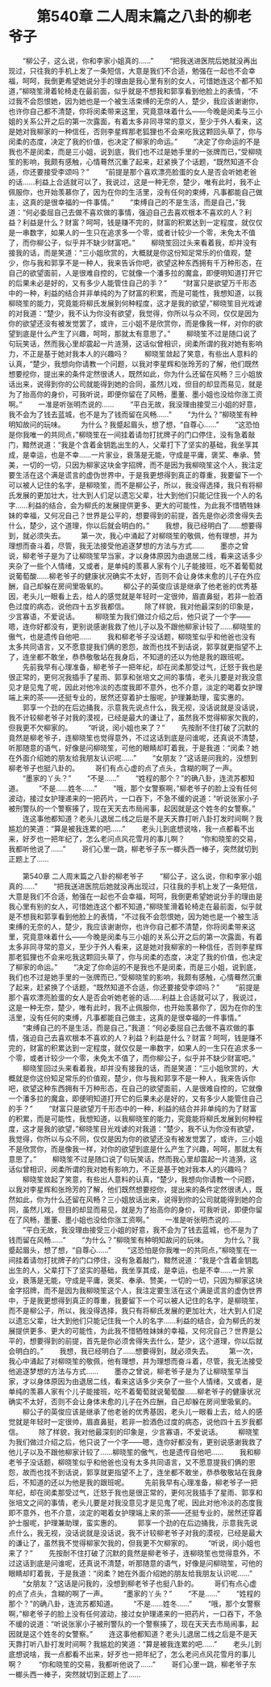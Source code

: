 # 　　第540章 二人周末篇之八卦的柳老爷子
　　“柳公子，这么说，你和李家小姐真的……”
　　“把我送进医院后她就没再出现过，只往我的手机上发了一条短信，大意是我们不合适，勉强在一起也不会幸福，呵呵，我倒更希望她说分手的理由是我心里有别的女人，可惜她连这个都不知道，”柳晓笙滑着轮椅走在最前面，似乎就是不想我和郭享看到他脸上的表情，“不过我不会怨恨她，因为她也是一个被生活束缚的无奈的人，楚少，我应该谢谢你，也许你自己都不清楚，你将闵柔带来这里，究竟意味着什么——今晚是闵柔与三小姐的关系公开之后的第一次露面，有着太多非同寻常的意义，至少于外人看来，这是她对我柳家的一种信任，否则李星辉那老狐狸也不会来吃我这颗回头草了，你与闵柔的态度，决定了我的价值，也决定了柳家的命运。”
　　“决定了你命运的不是我也不是闵柔，而是三小姐，说到底，我们也不过是她手里的一张牌而已，”受柳晓笙的影响，我颇有感触，心情蓦然沉重了起来，赶紧换了个话题，“既然知道不合适，你还要接受李颂吗？”
　　“前提是那个喜欢漂亮脸蛋的女人是否会听她老爸的话……利益上合适就可以了，我说过，这是一种无奈，楚少，唯有此时，我不止佩服你，也开始羡慕你了，因为在你的生活里，没有任何的束缚，凡事都能自己做主，这真的是很幸福的一件事情。”
　　“束缚自己的不是生活，而是自己，”我道：“何必委屈自己去做不喜欢做的事情，强迫自己去喜欢根本不喜欢的人？利益？利益是什么？财富？呵呵，钱是赚不完的，财富的积累达到一定程度，就仅仅是一串数字，如果人的一生只在追求多一个零，或者计较少一个零，未免太不值了，而你柳公子，似乎并不缺少财富吧。”
　　柳晓笙回过头来看着我，却并没有接我的话，而是笑道：“三小姐欣赏的，大概就是你这份知足常乐的价值观，楚少，你与我和郭享不是一种人，我来告诉你吧，欲望这种东西拥有千万种形态，在自己的欲望面前，人是很难自控的，它就像一个潘多拉的魔盒，即便明知道打开它的后果未必是好的，又有多少人能管住自己的手？”
　　“财富只是欲望万千形态中的一种，利益的结合并非单纯的为了财富的积累，而是可能性，我想知道，以我柳晓笙的能力，究竟能将柳氏发展到何种程度，这才是我的欲望，”柳晓笙目光戏谑的对我道：“楚少，我不认为你没有欲望，我觉得，你所以与众不同，仅仅是因为你的欲望还没有被发觉罢了，或许，三小姐不是欣赏你，而是像我一样，对你的欲望到底是什么产生了兴趣，呵呵，那就太有意思了。”
　　柳晓笙不过是随口说了句玩笑话，然而我心里却震起一片涟漪，这话似曾相识，闵柔所谓的我对她有影响力，不正是基于她对我本人的兴趣吗？
　　柳晓笙敛起了笑意，有些出人意料的认真，“楚少，我想向你请教一个问题，以我对李星辉和张玲芳的了解，他们既然想要挖你，提出来的条件定然很诱人，既然如此，你为什么还留在风畅？三小姐放话出来，说得到你的公司就能得到她的合同，虽然儿戏，但目的却显而易见，就是为了抬高你的身价，可我听说，即便你留在了风畅，墨董、墨小姐也没给你涨工资啊。”
　　一准是听张明杰说的……
　　“平白无故，我没理由接受三小姐的好意，我不会为了钱去蓝城，也不是为了钱而留在风畅……”
　　“为什么？”柳晓笙有种明知故问的玩味。
　　为什么？我蹙起眉头，想了想，“自尊心……”
　　“这恐怕是你我唯一的共同点，”柳晓笙在一间挂着请勿打扰牌子的门口停住，没有急着敲门，黯然说道：“我是个含着金钥匙出生的人，父辈打下了坚实的基础，我坐享其成，是幸运，也是不幸……一片家业，衰落是无能，守成是平庸，褒奖、奉承、赞美，一切的一切，只因为柳家这块金字招牌，而不是因为我柳晓笙这个人，我注定要生活在这个满是谎言的虚伪世界中，于是我更想得到真正的尊重，我要留下一个可以被人记住的名字，是柳晓笙，而不是柳公子，所以，我没得选择，我只有将柳氏发展的更加壮大，壮大到人们足以遗忘父辈，壮大到他们只能记住我一个人的名字……利益的结合，会为柳氏的发展提供更多、更大的可能性，为此我不惜牺牲妹妹的幸福，又何况自己？世界是公平的，想要得到的前提，首先是你必须舍得失去什么，楚少，这个道理，你以后就会明白的。”
　　我想，我已经明白了……想要得到，就必须失去。
　　第一次，我心中涌起了对柳晓笙的敬佩，他有理想，并为理想而奋斗着，尽管，我无法接受他追逐梦想的方法与方式……
　　墨亦之曾说，柳老爷子是为了让柳晓笙早当家，才以身体原因为由退居二线，看来这话多少夹杂了一些个人情绪，又或者，是单纯的羡慕人家有个儿子能接班，吃不着葡萄就说葡萄酸……柳老爷子的健康状况确实不太好，否则不会让身体未愈的儿子在外应酬，自己却躲在房间里吸氧的。
　　柳公子的英俊应该是继承了他老爸的优秀基因，老头儿一眼看上去，给人的感觉就是年轻时一定很帅，眉直鼻挺，若非一脸酒色过度的病态，说他四十五岁我都信。
　　除了样貌，我对他最深刻的印象是，少言寡语，不爱说话。
　　柳晓笙为我们做过介绍之后，他只说了一个字——嗯，连你好都没有，更别说感谢我救了他儿子以及不跟他柳家计较了……柳晓笙的傲气，也是遗传自他吧……
　　我和柳老爷子没话题，柳晓笙似乎和他爸也没有太多共同语言，又不愿意提我们俩的恩怨，故而也找不到话说，郭享就更指望不上了，连坐都不敢坐，恭恭敬敬站在我身后，不知道的还以为他是我的跟班呢。
　　先前我早有心理准备，柳老爷子一把年纪，却在闵柔那受过气，迁怒于我也是很正常的，更何况我插手了星雨、郭享和张培文之间的事情，老头儿要是对我没意见才是见鬼了呢，因此对他冷淡的态度我即不意外，也不介意，淡定的喝着女护理端上来的茶——还挺专业的，居然还穿着护士服呢，护理兼助理，蛮实惠的。
　　郭享一个劲的在后边捅我，示意我先说点什么，我无视，没话说就是没话说，我不计较柳老爷子对我的漠视，已经是最大的谦让了，虽然我不觉得柳家欠我的，但我更不欠柳家的。
　　“听说，闵小姐也来了？”
　　先按耐不住打破了沉默的竟然是柳老爷子，连柳晓笙也觉得意外，不过这话到底是问谁呢，还真说不清楚，听那随意的语气，好像是问柳晓笙，可他的眼睛却盯着我，于是我道：“闵柔？她在外面介绍她的朋友给我朋友认识呢……”
　　“女朋友？”这话是问我的，没想到柳老爷子也挺八卦的。
　　哥们有点心虚的点了点头，含糊的啊了一声。
　　“墨家的丫头？”
　　“不是……”
　　“姓程的那个？”的确八卦，连流苏都知道。
　　“不是……姓冬……”
　　“哦，那个女警察啊，”柳老爷子的脸上没有任何波动，接过女护理递来的一把药片，一口吞下，不急不缓的说道：“听说张家小子被刑警队的一个警察揍了，现在天天去市局闹事，起因就是这个姓冬的女警察。”
　　连这事他都知道？老头儿退居二线之后是不是天天靠打听八卦打发时间啊？我尴尬的笑道：“算是被我连累的吧……”
　　老头儿到底想说啥，我一点都看不出来，好歹也一把年纪了，怎么老问点风花雪月的事儿啊？
　　“你和晓笙的交易，我都听他说了……”
　　哥们心里一跳，柳老爷子东一榔头西一棒子，突然就切到正题上了……

　　第540章 二人周末篇之八卦的柳老爷子
　　“柳公子，这么说，你和李家小姐真的……”
　　“把我送进医院后她就没再出现过，只往我的手机上发了一条短信，大意是我们不合适，勉强在一起也不会幸福，呵呵，我倒更希望她说分手的理由是我心里有别的女人，可惜她连这个都不知道，”柳晓笙滑着轮椅走在最前面，似乎就是不想我和郭享看到他脸上的表情，“不过我不会怨恨她，因为她也是一个被生活束缚的无奈的人，楚少，我应该谢谢你，也许你自己都不清楚，你将闵柔带来这里，究竟意味着什么——今晚是闵柔与三小姐的关系公开之后的第一次露面，有着太多非同寻常的意义，至少于外人看来，这是她对我柳家的一种信任，否则李星辉那老狐狸也不会来吃我这颗回头草了，你与闵柔的态度，决定了我的价值，也决定了柳家的命运。”
　　“决定了你命运的不是我也不是闵柔，而是三小姐，说到底，我们也不过是她手里的一张牌而已，”受柳晓笙的影响，我颇有感触，心情蓦然沉重了起来，赶紧换了个话题，“既然知道不合适，你还要接受李颂吗？”
　　“前提是那个喜欢漂亮脸蛋的女人是否会听她老爸的话……利益上合适就可以了，我说过，这是一种无奈，楚少，唯有此时，我不止佩服你，也开始羡慕你了，因为在你的生活里，没有任何的束缚，凡事都能自己做主，这真的是很幸福的一件事情。”
　　“束缚自己的不是生活，而是自己，”我道：“何必委屈自己去做不喜欢做的事情，强迫自己去喜欢根本不喜欢的人？利益？利益是什么？财富？呵呵，钱是赚不完的，财富的积累达到一定程度，就仅仅是一串数字，如果人的一生只在追求多一个零，或者计较少一个零，未免太不值了，而你柳公子，似乎并不缺少财富吧。”
　　柳晓笙回过头来看着我，却并没有接我的话，而是笑道：“三小姐欣赏的，大概就是你这份知足常乐的价值观，楚少，你与我和郭享不是一种人，我来告诉你吧，欲望这种东西拥有千万种形态，在自己的欲望面前，人是很难自控的，它就像一个潘多拉的魔盒，即便明知道打开它的后果未必是好的，又有多少人能管住自己的手？”
　　“财富只是欲望万千形态中的一种，利益的结合并非单纯的为了财富的积累，而是可能性，我想知道，以我柳晓笙的能力，究竟能将柳氏发展到何种程度，这才是我的欲望，”柳晓笙目光戏谑的对我道：“楚少，我不认为你没有欲望，我觉得，你所以与众不同，仅仅是因为你的欲望还没有被发觉罢了，或许，三小姐不是欣赏你，而是像我一样，对你的欲望到底是什么产生了兴趣，呵呵，那就太有意思了。”
　　柳晓笙不过是随口说了句玩笑话，然而我心里却震起一片涟漪，这话似曾相识，闵柔所谓的我对她有影响力，不正是基于她对我本人的兴趣吗？
　　柳晓笙敛起了笑意，有些出人意料的认真，“楚少，我想向你请教一个问题，以我对李星辉和张玲芳的了解，他们既然想要挖你，提出来的条件定然很诱人，既然如此，你为什么还留在风畅？三小姐放话出来，说得到你的公司就能得到她的合同，虽然儿戏，但目的却显而易见，就是为了抬高你的身价，可我听说，即便你留在了风畅，墨董、墨小姐也没给你涨工资啊。”
　　一准是听张明杰说的……
　　“平白无故，我没理由接受三小姐的好意，我不会为了钱去蓝城，也不是为了钱而留在风畅……”
　　“为什么？”柳晓笙有种明知故问的玩味。
　　为什么？我蹙起眉头，想了想，“自尊心……”
　　“这恐怕是你我唯一的共同点，”柳晓笙在一间挂着请勿打扰牌子的门口停住，没有急着敲门，黯然说道：“我是个含着金钥匙出生的人，父辈打下了坚实的基础，我坐享其成，是幸运，也是不幸……一片家业，衰落是无能，守成是平庸，褒奖、奉承、赞美，一切的一切，只因为柳家这块金字招牌，而不是因为我柳晓笙这个人，我注定要生活在这个满是谎言的虚伪世界中，于是我更想得到真正的尊重，我要留下一个可以被人记住的名字，是柳晓笙，而不是柳公子，所以，我没得选择，我只有将柳氏发展的更加壮大，壮大到人们足以遗忘父辈，壮大到他们只能记住我一个人的名字……利益的结合，会为柳氏的发展提供更多、更大的可能性，为此我不惜牺牲妹妹的幸福，又何况自己？世界是公平的，想要得到的前提，首先是你必须舍得失去什么，楚少，这个道理，你以后就会明白的。”
　　我想，我已经明白了……想要得到，就必须失去。
　　第一次，我心中涌起了对柳晓笙的敬佩，他有理想，并为理想而奋斗着，尽管，我无法接受他追逐梦想的方法与方式……
　　墨亦之曾说，柳老爷子是为了让柳晓笙早当家，才以身体原因为由退居二线，看来这话多少夹杂了一些个人情绪，又或者，是单纯的羡慕人家有个儿子能接班，吃不着葡萄就说葡萄酸……柳老爷子的健康状况确实不太好，否则不会让身体未愈的儿子在外应酬，自己却躲在房间里吸氧的。
　　柳公子的英俊应该是继承了他老爸的优秀基因，老头儿一眼看上去，给人的感觉就是年轻时一定很帅，眉直鼻挺，若非一脸酒色过度的病态，说他四十五岁我都信。
　　除了样貌，我对他最深刻的印象是，少言寡语，不爱说话。
　　柳晓笙为我们做过介绍之后，他只说了一个字——嗯，连你好都没有，更别说感谢我救了他儿子以及不跟他柳家计较了……柳晓笙的傲气，也是遗传自他吧……
　　我和柳老爷子没话题，柳晓笙似乎和他爸也没有太多共同语言，又不愿意提我们俩的恩怨，故而也找不到话说，郭享就更指望不上了，连坐都不敢坐，恭恭敬敬站在我身后，不知道的还以为他是我的跟班呢。
　　先前我早有心理准备，柳老爷子一把年纪，却在闵柔那受过气，迁怒于我也是很正常的，更何况我插手了星雨、郭享和张培文之间的事情，老头儿要是对我没意见才是见鬼了呢，因此对他冷淡的态度我即不意外，也不介意，淡定的喝着女护理端上来的茶——还挺专业的，居然还穿着护士服呢，护理兼助理，蛮实惠的。
　　郭享一个劲的在后边捅我，示意我先说点什么，我无视，没话说就是没话说，我不计较柳老爷子对我的漠视，已经是最大的谦让了，虽然我不觉得柳家欠我的，但我更不欠柳家的。
　　“听说，闵小姐也来了？”
　　先按耐不住打破了沉默的竟然是柳老爷子，连柳晓笙也觉得意外，不过这话到底是问谁呢，还真说不清楚，听那随意的语气，好像是问柳晓笙，可他的眼睛却盯着我，于是我道：“闵柔？她在外面介绍她的朋友给我朋友认识呢……”
　　“女朋友？”这话是问我的，没想到柳老爷子也挺八卦的。
　　哥们有点心虚的点了点头，含糊的啊了一声。
　　“墨家的丫头？”
　　“不是……”
　　“姓程的那个？”的确八卦，连流苏都知道。
　　“不是……姓冬……”
　　“哦，那个女警察啊，”柳老爷子的脸上没有任何波动，接过女护理递来的一把药片，一口吞下，不急不缓的说道：“听说张家小子被刑警队的一个警察揍了，现在天天去市局闹事，起因就是这个姓冬的女警察。”
　　连这事他都知道？老头儿退居二线之后是不是天天靠打听八卦打发时间啊？我尴尬的笑道：“算是被我连累的吧……”
　　老头儿到底想说啥，我一点都看不出来，好歹也一把年纪了，怎么老问点风花雪月的事儿啊？
　　“你和晓笙的交易，我都听他说了……”
　　哥们心里一跳，柳老爷子东一榔头西一棒子，突然就切到正题上了……
